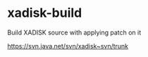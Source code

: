 xadisk-build
============

Build XADISK source with applying patch on it

https://svn.java.net/svn/xadisk~svn/trunk 